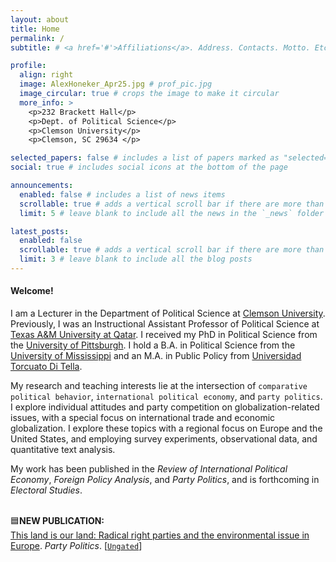 ```yaml
---
layout: about
title: Home
permalink: /
subtitle: # <a href='#'>Affiliations</a>. Address. Contacts. Motto. Etc.

profile:
  align: right
  image: AlexHoneker_Apr25.jpg # prof_pic.jpg
  image_circular: true # crops the image to make it circular
  more_info: >
    <p>232 Brackett Hall</p>
    <p>Dept. of Political Science</p>
    <p>Clemson University</p>
    <p>Clemson, SC 29634 </p>

selected_papers: false # includes a list of papers marked as "selected={true}"
social: true # includes social icons at the bottom of the page

announcements:
  enabled: false # includes a list of news items
  scrollable: true # adds a vertical scroll bar if there are more than 3 news items
  limit: 5 # leave blank to include all the news in the `_news` folder

latest_posts:
  enabled: false
  scrollable: true # adds a vertical scroll bar if there are more than 3 new posts items
  limit: 3 # leave blank to include all the blog posts
---
```



#### Welcome! 

I am a Lecturer in the Department of Political Science at <a href='https://www.clemson.edu/cbshs/departments/political-science/'>Clemson University</a>. Previously, I was an Instructional Assistant Professor of Political Science at <a href='https://www.qatar.tamu.edu/academics/arts-and-sciences/'>Texas A&M University at Qatar</a>. I received my PhD in Political Science from the <a href='https://www.polisci.pitt.edu/'>University of Pittsburgh</a>. I hold a B.A. in Political Science from the <a href='https://olemiss.edu/'>University of Mississippi</a> and an M.A. in Public Policy from <a href='https://www.utdt.edu/'>Universidad Torcuato Di Tella</a>.

My research and teaching interests lie at the intersection of `comparative political behavior`, `international political economy`, and `party politics`. I explore individual attitudes and party competition on globalization-related issues, with a special focus on international trade and economic globalization. I explore these topics with a regional focus on Europe and the United States, and employing survey experiments, observational data, and quantitative text analysis.

My work has been published in the *Review of International Political Economy*, *Foreign Policy Analysis*, and *Party Politics*, and is forthcoming in *Electoral Studies*. <br><br> 


🟦**NEW PUBLICATION:**   
[This land is our land: Radical right parties and the environmental issue in Europe](https://doi.org/10.1177/13540688251347882). *Party Politics*. [<a href="https://www.researchgate.net/publication/392469332_This_Land_is_Our_Land_Radical_Right_Parties_and_the_Environmental_Issue_in_Europe">`Ungated`</a>]



